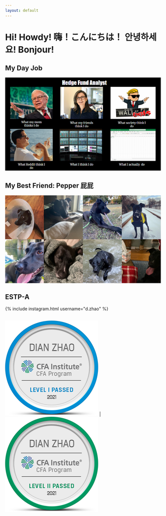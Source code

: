 ```yaml
---
layout: default
---
```

# Hi! Howdy! 嗨！こんにちは！ 안녕하세요! Bonjour!

## My Day Job
![What-I-Do](/assets/What-I-Do.PNG)
<br>


## My Best Friend: Pepper 屁屁 
![pepper](/assets/pepper.jpg)
<br>


## ESTP-A
{% include instagram.html username="d.zhao" %}
&nbsp;

##
![CFAI](/assets/CFAI.png)  |  ![CFAII](/assets/CFAII.png) 
